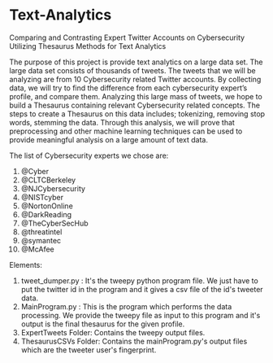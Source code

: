 # Text-Analytics
Comparing and Contrasting Expert Twitter Accounts on Cybersecurity Utilizing Thesaurus Methods for Text Analytics

The purpose of this project is provide text analytics on a large data set. The large data set consists of thousands of tweets.  The tweets that we will be analyzing are from 10 Cybersecurity related Twitter accounts. By collecting data, we will try to find the difference from each cybersecurity expert’s profile, and compare them. Analyzing this large mass of tweets, we hope to build a Thesaurus containing relevant Cybersecurity related concepts. The steps to create a Thesaurus on this data includes; tokenizing, removing stop words, stemming the data. Through this analysis, we will prove that preprocessing and other machine learning techniques can be used to provide meaningful analysis on a large amount of text data.

The list of Cybersecurity experts we chose are:
1.	@Cyber
2.	@CLTCBerkeley
3.	@NJCybersecurity
4.	@NISTcyber
5.	@NortonOnline
6.	@DarkReading
7.	@TheCyberSecHub
8.	@threatintel
9.	@symantec
10.	@McAfee

Elements:
1. tweet_dumper.py : It's the tweepy python program file. We just have to put the twitter id in the program and it gives a csv file of the id's tweeter data.
2. MainProgram.py : This is the program which performs the data processing. We provide the tweepy file as input to this program and it's output is the final thesaurus for the given profile.
3. ExpertTweets Folder: Contains the tweepy output files.
4. ThesaurusCSVs Folder: Contains the mainProgram.py's output files which are the tweeter user's fingerprint.
